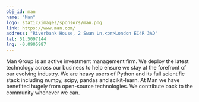 ```yaml
---
obj_id: man
name: "Man"
logo: static/images/sponsors/man.png
link: https://www.man.com/
address: "Riverbank House, 2 Swan Ln,<br>London EC4R 3AD"
lat: 51.5097144
lng: -0.0905987
---
```

Man Group is an active investment management firm.  We deploy the latest technology across our business to help ensure we stay at the forefront of our evolving industry.  We are heavy users of Python and its full scientific stack including numpy, scipy, pandas and scikit-learn.  At Man we have benefited hugely from open-source technologies. We contribute back to the community whenever we can.
